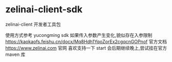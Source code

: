 # zelinai-client-sdk
zelinai-client 开发者工具包

使用方式参考 yucongming sdk 
如果传入参数产生变化,貌似存在入参限制
https://kaokaofs.feishu.cn/docx/Mq8Hdh1YqoZorEx2cgqcnGOPnof
官方文档
https://www.zelinai.com
官网
喜欢支持一下 start 会后期继续晚上,尝试挂在官方 maven 库
